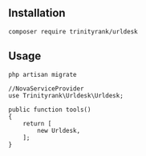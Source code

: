 ## Installation
```
composer require trinityrank/urldesk
```
## Usage

```
php artisan migrate

//NovaServiceProvider
use Trinityrank\Urldesk\Urldesk;

public function tools()
{
	return [
		new Urldesk,
	];
}
```

